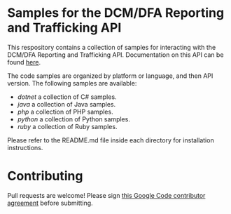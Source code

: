 Samples for the DCM/DFA Reporting and Trafficking API
=========================================================
This respository contains a collection of samples for interacting with the DCM/DFA Reporting and Trafficking API. Documentation on this API can be found [here](https://developers.google.com/doubleclick-advertisers/).

The code samples are organized by platform or language, and then API version. The following samples are available:

* *dotnet* a collection of C# samples.
* *java* a collection of Java samples.
* *php* a collection of PHP samples.
* *python* a collection of Python samples.
* *ruby* a collection of Ruby samples.

Please refer to the README.md file inside each directory for installation instructions.

Contributing
============
Pull requests are welcome! Please sign [this Google Code contributor agreement](https://developers.google.com/open-source/cla/individual?csw=1) before submitting.
